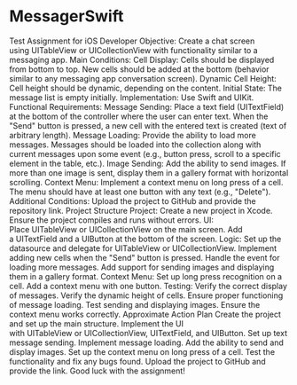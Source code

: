# MessagerSwift

Test Assignment for iOS Developer
Objective: Create a chat screen using UITableView or UICollectionView with functionality similar to a messaging app.
Main Conditions:
Cell Display:
Cells should be displayed from bottom to top.
New cells should be added at the bottom (behavior similar to any messaging app conversation screen).
Dynamic Cell Height:
Cell height should be dynamic, depending on the content.
Initial State:
The message list is empty initially.
Implementation:
Use Swift and UIKit.
Functional Requirements:
Message Sending:
Place a text field (UITextField) at the bottom of the controller where the user can enter text.
When the "Send" button is pressed, a new cell with the entered text is created (text of arbitrary length).
Message Loading:
Provide the ability to load more messages.
Messages should be loaded into the collection along with current messages upon some event (e.g., button press, scroll to a specific element in the table, etc.).
Image Sending:
Add the ability to send images.
If more than one image is sent, display them in a gallery format with horizontal scrolling.
Context Menu:
Implement a context menu on long press of a cell.
The menu should have at least one button with any text (e.g., "Delete").
Additional Conditions:
Upload the project to GitHub and provide the repository link.
Project Structure
Project:
Create a new project in Xcode.
Ensure the project compiles and runs without errors.
UI:
Place UITableView or UICollectionView on the main screen.
Add a UITextField and a UIButton at the bottom of the screen.
Logic:
Set up the datasource and delegate for UITableView or UICollectionView.
Implement adding new cells when the "Send" button is pressed.
Handle the event for loading more messages.
Add support for sending images and displaying them in a gallery format.
Context Menu:
Set up long press recognition on a cell.
Add a context menu with one button.
Testing:
Verify the correct display of messages.
Verify the dynamic height of cells.
Ensure proper functioning of message loading.
Test sending and displaying images.
Ensure the context menu works correctly.
Approximate Action Plan
Create the project and set up the main structure.
Implement the UI with UITableView or UICollectionView, UITextField, and UIButton.
Set up text message sending.
Implement message loading.
Add the ability to send and display images.
Set up the context menu on long press of a cell.
Test the functionality and fix any bugs found.
Upload the project to GitHub and provide the link.
Good luck with the assignment!
